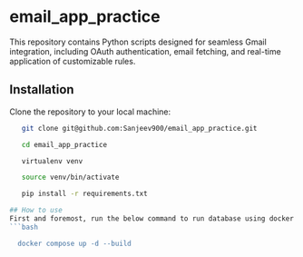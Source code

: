 # email_app_practice

This repository contains Python scripts designed for seamless Gmail integration, including OAuth authentication, email fetching, and real-time application of customizable rules.

## Installation
Clone the repository to your local machine:
 ```bash
    git clone git@github.com:Sanjeev900/email_app_practice.git

    cd email_app_practice

    virtualenv venv

    source venv/bin/activate

    pip install -r requirements.txt

## How to use
First and foremost, run the below command to run database using docker in the project's root directory.
```bash

   docker compose up -d --build
